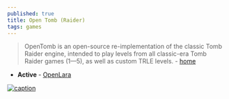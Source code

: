 ```yaml
---
published: true
title: Open Tomb (Raider)
tags: games
---
```

> OpenTomb is an open-source re-implementation of the classic Tomb Raider engine, intended to play levels from all classic-era Tomb Raider games (1—5), as well as custom TRLE levels. - [home](http://opentomb.github.io/)

- **Active** - [OpenLara](https://github.com/XProger/OpenLara)

[![caption](https://img.youtube.com/vi/B2yW0Vd8jqc/0.jpg)](https://www.youtube.com/watch?v=B2yW0Vd8jqc)